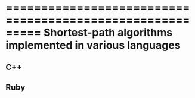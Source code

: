 =========================================================
Shortest-path algorithms implemented in various languages
=========================================================

## C++

## Ruby
